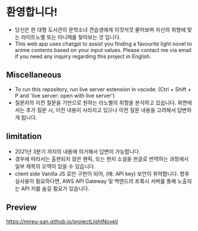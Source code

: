 # 환영합니다!
- 당신은 한 대형 도서관의 문학소녀 견습생에게 이것저것 물어보며 자신의 취향에 맞는 라이트노벨 또는 아니메를 찾아보는 것 입니다.
- This web app uses chatgpt to assist you finding a favourite light novel to anime contents based on your input values. Please contact me via email if you need any inquiry regarding this project in English.
## Miscellaneous
- To run this repository, run live server extension in vscode.
(Ctrl + Shift + P and 'live server: open with live server')
- 질문자의 이전 질문을 기반으로 원하는 라노벨의 취향을 분석하고 있습니다. 화면에서는 추가 질문 시, 이전 내용이 사라지고 있으나 이전 질문 내용을 고려해서 답변하게 됩니다.
## limitation
- 2021년 3분기 까지의 내용에 의거해서 답변이 가능합니다.
- 경우에 따라서는 출판되지 않은 팬픽, 또는 현지 소설을 한글로 번역하는 과정에서 일부 제목의 오역이 있을 수 있습니다.
- client side Vanilla JS 로만 구현이 되어, (예: API key) 보안이 취약합니다. 향후 실사용이 필요하다면, AWS API Gateway 및 백엔드의 프록시 서버를 통해 노출되는 API 키를 숨길 필요가 있습니다.

## Preview
https://mireu-san.github.io/projectLightNovel/